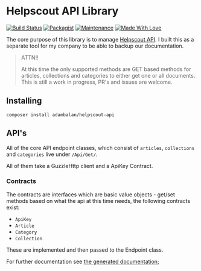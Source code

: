 # Helpscout API Library

[![Build Status](https://travis-ci.org/AdamKyle/helpscout-api.svg?branch=master)](https://travis-ci.org/AdamKyle/helpscout-api)
[![Packagist](https://img.shields.io/packagist/v/adambalan/helpscout-api.svg?style=flat)](https://packagist.org/packages/adambalan/helpscout-api)
[![Maintenance](https://img.shields.io/maintenance/yes/2018.svg)]()
[![Made With Love](https://img.shields.io/badge/Made%20With-Love-green.svg)]()

The core purpose of this library is to manage [Helpscout API](https://developer.helpscout.com/docs-api/). I built this as a separate tool for my company to be able to backup our documentation.

> ATTN!!
>
> At this time the only supported methods are GET based methods for articles, collections and categories to either get one or all documents.
> This is still a work in progress, PR's and issues are welcome.

## Installing

`composer install adambalan/helpscout-api`

## API's

All of the core API endpoint classes, which consist of `articles`, `collections` and `categories` live under `/Api/Get/`.

All of them take a GuzzleHttp client and a ApiKey Contract.

### Contracts

The contracts are interfaces which are basic value objects - get/set methods based on what the api at this time needs, the following contracts exist:

- `ApiKey`
- `Article`
- `Category`
- `Collection`

These are implemented and then passed to the Endpoint class.

For further documentation see [the generated documentation](https://github.com/AdamKyle/helpscout-api/blob/master/docs/ApiIndex.md);
